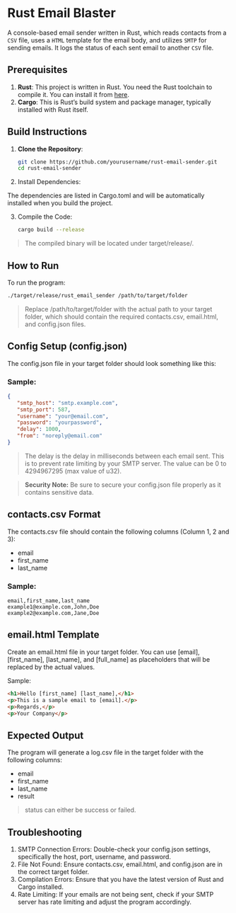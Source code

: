 # Rust Email Blaster

A console-based email sender written in Rust, which reads contacts from a `CSV` file, uses a `HTML` template for the email body, and utilizes `SMTP` for sending emails. It logs the status of each sent email to another `CSV` file.

## Prerequisites

1. **Rust**: This project is written in Rust. You need the Rust toolchain to compile it. You can install it from [here](https://rust-lang.org/).
2. **Cargo**: This is Rust’s build system and package manager, typically installed with Rust itself.

## Build Instructions

1. **Clone the Repository**:

   ```bash
   git clone https://github.com/yourusername/rust-email-sender.git
   cd rust-email-sender
   ```
   
2. Install Dependencies:

The dependencies are listed in Cargo.toml and will be automatically installed when you build the project.

3. Compile the Code:

   ```bash
   cargo build --release
   ```

>The compiled binary will be located under target/release/.

## How to Run

To run the program:

   ```bash
   ./target/release/rust_email_sender /path/to/target/folder
   ```

>Replace /path/to/target/folder with the actual path to your target folder, which should contain the required contacts.csv, email.html, and config.json files.

## Config Setup (config.json)
The config.json file in your target folder should look something like this:

   ### Sample:
   ```json
   {
      "smtp_host": "smtp.example.com",
      "smtp_port": 587,
      "username": "your@email.com",
      "password": "yourpassword",
      "delay": 1000,
      "from": "noreply@email.com"
   }
   ```
>The delay is the delay in milliseconds between each email sent. This is to prevent rate limiting by your SMTP server. The value can be 0 to 4294967295 (max value of u32).

>**Security Note:** Be sure to secure your config.json file properly as it contains sensitive data.

## contacts.csv Format
The contacts.csv file should contain the following columns (Column 1, 2 and 3):

* email
* first_name
* last_name

### Sample:

   ```csv
   email,first_name,last_name
   example1@example.com,John,Doe
   example2@example.com,Jane,Doe
   ```

## email.html Template
Create an email.html file in your target folder. You can use [email], [first_name], [last_name], and [full_name] as placeholders that will be replaced by the actual values.

Sample:

   ```html
   <h1>Hello [first_name] [last_name],</h1>
   <p>This is a sample email to [email].</p>
   <p>Regards,</p>
   <p>Your Company</p>
   ```

## Expected Output
The program will generate a log.csv file in the target folder with the following columns:

* email
* first_name
* last_name
* result

>status can either be success or failed.

## Troubleshooting
1. SMTP Connection Errors: Double-check your config.json settings, specifically the host, port, username, and password.
2. File Not Found: Ensure contacts.csv, email.html, and config.json are in the correct target folder.
3. Compilation Errors: Ensure that you have the latest version of Rust and Cargo installed.
4. Rate Limiting: If your emails are not being sent, check if your SMTP server has rate limiting and adjust the program accordingly.